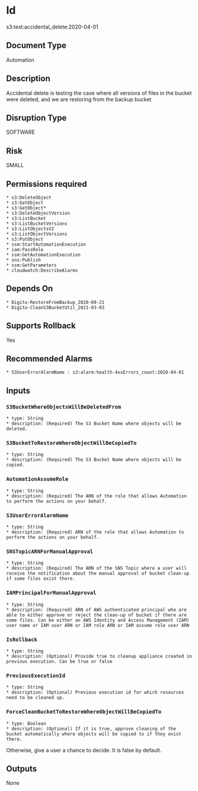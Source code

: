 # Id
s3:test:accidental_delete:2020-04-01

## Document Type
Automation

## Description
Accidental delete is testing the case where all versions of files in the bucket were deleted, and we are restoring from the backup bucket

## Disruption Type
SOFTWARE

## Risk
SMALL

## Permissions required
    * s3:DeleteObject
    * s3:GetObject
    * s3:GetObject*
    * s3:DeleteObjectVersion
    * s3:ListBucket
    * s3:ListBucketVersions
    * s3:ListObjectsV2
    * s3:ListObjectVersions
    * s3:PutObject
    * ssm:StartAutomationExecution
    * iam:PassRole
    * ssm:GetAutomationExecution
    * sns:Publish
    * ssm:GetParameters
    * cloudwatch:DescribeAlarms

## Depends On
    * Digito-RestoreFromBackup_2020-09-21
    * Digito-CleanS3BucketUtil_2021-03-03

## Supports Rollback
Yes

## Recommended Alarms
    * S3UserErrorAlarmName : s3:alarm:health-4xxErrors_count:2020-04-01

## Inputs
### `S3BucketWhereObjectsWillBeDeletedFrom`
    * type: String
    * description: (Required) The S3 Bucket Name where objects will be deleted.
### `S3BucketToRestoreWhereObjectWillBeCopiedTo`
    * type: String
    * description: (Required) The S3 Bucket Name where objects will be copied.
### `AutomationAssumeRole`
    * type: String
    * description: (Required) The ARN of the role that allows Automation to perform the actions on your behalf.
### `S3UserErrorAlarmName`
    * type: String
    * description: (Required) ARN of the role that allows Automation to perform the actions on your behalf.
### `SNSTopicARNForManualApproval`
    * type: String
    * description: (Required) The ARN of the SNS Topic where a user will receive the notification about the manual approval of bucket clean-up if some files exist there.
### `IAMPrincipalForManualApproval`
    * type: String
    * description: (Required) ARN of AWS authenticated principal who are able to either approve or reject the clean-up of bucket if there are some files. Can be either an AWS Identity and Access Management (IAM) user name or IAM user ARN or IAM role ARN or IAM assume role user ARN
### `IsRollback`
    * type: String
    * description: (Optional) Provide true to cleanup appliance created in previous execution. Can be true or false
### `PreviousExecutionId`
    * type: String
    * description: (Optional) Previous execution id for which resources need to be cleaned up.
### `ForceCleanBucketToRestoreWhereObjectWillBeCopiedTo`
    * type: Boolean
    * description: (Optional) If it is true, approve cleaning of the bucket automatically where objects will be copied to if they exist there.
Otherwise, give a user a chance to decide. It is false by default.

## Outputs
None
